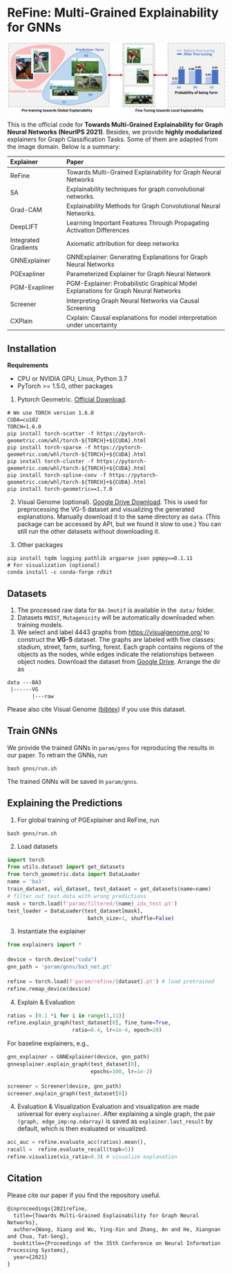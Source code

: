 # ReFine: Multi-Grained Explainability for GNNs

![](images/Framework.png)

This is the official code for **Towards Multi-Grained Explainability for Graph Neural Networks (NeurIPS 2021)**. Besides, we provide **highly modularized** explainers for Graph Classification Tasks. Some of them are adapted from the image domain. Below is a summary:

|Explainer|Paper|
|:---|:---|
|ReFine|Towards Multi-Grained Explainability for Graph Neural Networks|
|SA|Explainability techniques for graph convolutional networks.|
|Grad-CAM|Explainability Methods for Graph Convolutional Neural Networks.|
|DeepLIFT|Learning Important Features Through Propagating Activation Differences|
|Integrated Gradients|Axiomatic attribution for deep networks|
|GNNExplainer|GNNExplainer: Generating Explanations for Graph Neural Networks|
|PGExapliner|Parameterized Explainer for Graph Neural Network|
|PGM-Exapliner|PGM-Explainer: Probabilistic Graphical Model Explanations for Graph Neural Networks|
|Screener|Interpreting Graph Neural Networks via Causal Screening|
|CXPlain|Cxplain: Causal explanations for model interpretation under uncertainty|

## Installation
**Requirements**
- CPU or NVIDIA GPU, Linux, Python 3.7
- PyTorch >= 1.5.0, other packages

1. Pytorch Geometric. [Official Download](https://pytorch-geometric.readthedocs.io/en/latest/notes/installation.html).

```
# We use TORCH version 1.6.0
CUDA=cu102
TORCH=1.6.0 
pip install torch-scatter -f https://pytorch-geometric.com/whl/torch-${TORCH}+${CUDA}.html 
pip install torch-sparse -f https://pytorch-geometric.com/whl/torch-${TORCH}+${CUDA}.html
pip install torch-cluster -f https://pytorch-geometric.com/whl/torch-${TORCH}+${CUDA}.html
pip install torch-spline-conv -f https://pytorch-geometric.com/whl/torch-${TORCH}+${CUDA}.html
pip install torch-geometric==1.7.0
```
2. Visual Genome (optional). [Google Drive Download](https://drive.google.com/file/d/132ziPf2PKqjGoZkqh9194rT17qr3ywN8/view?usp=sharing).
  This is used for preprocessing the VG-5 dataset and visualizing the generated explanations. 
  Manually download it to the same directory as `data`. (This package can be accessed by API, but we found it slow to use.) You can still run the other datasets without downloading it.

3. Other packages
  ```
  pip install tqdm logging pathlib argparse json pgmpy==0.1.11 
  # For visualization (optional) 
  conda install -c conda-forge rdkit
  ```

## Datasets

1. The processed raw data for `BA-3motif` is available in the` data/` folder.
2. Datasets `MNIST`, `Mutagenicity` will be automatically downloaded when training models.
3. We select and label 4443 graphs from https://visualgenome.org/ to construct the **VG-5** dataset. The graphs are labeled with five classes: stadium, street, farm, surfing, forest. Each graph contains regions of the objects as the nodes, while edges indicate the relationships between object nodes. 
Download the dataset from [Google Drive](https://drive.google.com/file/d/1ONg9hFCynE3KynxakgFhqZxg0fWRXgv6/view?usp=shari). Arrange the dir as 
```
data ---BA3
 |------VG
        |---raw
``` 
Please also cite Visual Genome ([bibtex](https://dblp.uni-trier.de/rec/journals/ijcv/KrishnaZGJHKCKL17.html?view=bibtex)) if you use this dataset.
## Train GNNs
We provide the trained GNNs in `param/gnns` for reproducing the results in our paper. To retrain the GNNs, run
```
bash gnns/run.sh
```
The trained GNNs will be saved in `param/gnns`.

## Explaining the Predictions
1. For global training of PGExplainer and ReFine, run
```
bash gnns/run.sh
```
2. Load datasets
  ```python
  import torch
  from utils.dataset import get_datasets
  from torch_geometric.data import DataLoader
  name = 'ba3'
  train_dataset, val_dataset, test_dataset = get_datasets(name=name)
  # filter out test data with wrong predictions
  mask = torch.load(f'param/filtered/{name}_idx_test.pt')
  test_loader = DataLoader(test_dataset[mask], 
                            batch_size=1, shuffle=False)
  ```
3. Instantiate the explainer
```python
from explainers import *

device = torch.device("cuda")
gnn_path = 'param/gnns/ba3_net.pt'

refine = torch.load(f'param/refine/{dataset}.pt') # load pretrained
refine.remap_device(device)
```
4. Explain & Evaluation
```python
ratios = [0.1 *i for i in range(1,11)]
refine.explain_graph(test_dataset[0], fine_tune=True, 
                     ratio=0.4, lr=1e-4, epoch=20)
```
For baseline explainers, e.g.,

```python
gnn_explainer = GNNExplainer(device, gnn_path)
gnnexplainer.explain_graph(test_dataset[0],
                           epochs=100, lr=1e-2)
                           
screener = Screener(device, gnn_path)
screener.explain_graph(test_dataset[0])                 
```     
4. Evaluation & Visualization
Evaluation and visualization are made universal for every `explainer`. After explaining a single graph, the pair `(graph, edge_imp:np.ndarray)` is saved as `explainer.last_result` by default, which is then evaluated or visualized.
```python
acc_auc = refine.evaluate_acc(ratios).mean(),
racall =  refine.evaluate_recall(topk=5))
refine.visualize(vis_ratio=0.3) # visualize explanation
```
## Citation
Please cite our paper if you find the repository useful.
```
@inproceedings{2021refine,
  title={Towards Multi-Grained Explainability for Graph Neural Networks},
  author={Wang, Xiang and Wu, Ying-Xin and Zhang, An and He, Xiangnan and Chua, Tat-Seng},
  booktitle={Proceedings of the 35th Conference on Neural Information Processing Systems},
  year={2021} 
}
```
